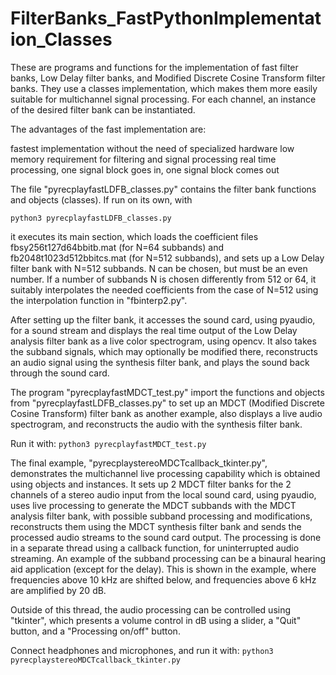 # FilterBanks_FastPythonImplementation_Classes

These are programs and functions for the implementation of fast filter banks, Low Delay filter banks, and Modified Discrete Cosine Transform filter banks. They use a classes implementation, which makes them more easily suitable for multichannel signal processing. For each channel, an instance of the desired filter bank can be instantiated.

The advantages of the fast implementation are:

fastest implementation without the need of specialized hardware
low memory requirement for filtering and signal processing
real time processing, one signal block goes in, one signal block comes out

The file "pyrecplayfastLDFB_classes.py" contains the filter bank functions and objects (classes).
If run on its own, with 

``python3 pyrecplayfastLDFB_classes.py``

it executes its main section, which loads the coefficient files fbsy256t127d64bbitb.mat (for N=64 subbands) and fb2048t1023d512bbitcs.mat (for N=512 subbands),
and sets up a Low Delay filter bank with N=512 subbands. N can be chosen, but must be an even number. 
If a number of subbands N is chosen differently from 512 or 64, it suitably interpolates the needed coefficients from the case of N=512 using the 
interpolation function in "fbinterp2.py".

After setting up the filter bank, it accesses the sound card, using pyaudio, for a sound stream and displays the real time output of the Low Delay analysis filter bank as a live color spectrogram, using opencv. It also takes the subband signals, which may optionally be modified there, reconstructs an audio signal using the synthesis filter bank, and plays the sound back through the sound card.

The program "pyrecplayfastMDCT_test.py" import the functions and objects from "pyrecplayfastLDFB_classes.py" to set up an 
MDCT (Modified Discrete Cosine Transform) filter bank as another example, also displays a live audio spectrogram, and reconstructs the audio with the synthesis filter bank.

Run it with: ``python3 pyrecplayfastMDCT_test.py``

The final example, "pyrecplaystereoMDCTcallback_tkinter.py", demonstrates the multichannel live processing capability which is obtained 
using objects and instances. It sets up 2 MDCT filter banks for the 2 channels of a stereo audio input from the local sound card, using pyaudio, uses live processing to generate the MDCT subbands with the MDCT analysis filter bank, with possible subband processing and modifications, reconstructs them using the MDCT synthesis filter bank and sends the processed audio streams to the sound card output. The processing is done in a separate thread using a callback function, for uninterrupted audio streaming. An example of the subband processing can be a binaural hearing aid application (except for the delay). This is shown in the example, where frequencies above 10 kHz are shifted below, and frequencies above 6 kHz are amplified by 20 dB.

Outside of this thread, the audio processing can be controlled using "tkinter", which presents a volume control in dB using a slider, a "Quit" button, and a "Processing on/off" button.

Connect headphones and microphones, and run it with: 
``python3 pyrecplaystereoMDCTcallback_tkinter.py``
